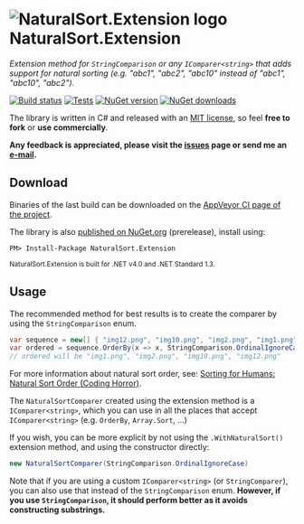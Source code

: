 ![NaturalSort.Extension logo](https://raw.githubusercontent.com/tompazourek/NaturalSort.Extension/master/assets/logo_32.png) NaturalSort.Extension
=====================

*Extension method for `StringComparison` or any `IComparer<string>` that adds support for natural sorting  (e.g. "abc1", "abc2", "abc10" instead of "abc1", "abc10", "abc2").*

[![Build status](https://img.shields.io/appveyor/ci/tompazourek/naturalsort-extension/master.svg)](https://ci.appveyor.com/project/tompazourek/naturalsort-extension)
[![Tests](https://img.shields.io/appveyor/tests/tompazourek/naturalsort-extension/master.svg)](https://ci.appveyor.com/project/tompazourek/naturalsort-extension/build/tests)
[![NuGet version](https://img.shields.io/nuget/v/NaturalSort.Extension.svg)](https://www.nuget.org/packages/NaturalSort.Extension/)
[![NuGet downloads](https://img.shields.io/nuget/dt/NaturalSort.Extension.svg)](https://www.nuget.org/packages/NaturalSort.Extension/)


The library is written in C# and released with an [MIT license](https://raw.githubusercontent.com/tompazourek/NaturalSort.Extension/master/LICENSE), so feel **free to fork** or **use commercially**.

**Any feedback is appreciated, please visit the [issues](https://github.com/tompazourek/NaturalSort.Extension/issues?state=open) page or send me an [e-mail](mailto:tom.pazourek@gmail.com).**

Download
--------

Binaries of the last build can be downloaded on the [AppVeyor CI page of the project](https://ci.appveyor.com/project/tompazourek/naturalsort-extension/build/artifacts).

The library is also [published on NuGet.org](https://www.nuget.org/packages/NaturalSort.Extension/) (prerelease), install using:

```
PM> Install-Package NaturalSort.Extension
```

<sup>NaturalSort.Extension is built for .NET v4.0 and .NET Standard 1.3.</sup>

Usage
-----

The recommended method for best results is to create the comparer by using the `StringComparison` enum.

```csharp
var sequence = new[] { "img12.png", "img10.png", "img2.png", "img1.png" };
var ordered = sequence.OrderBy(x => x, StringComparison.OrdinalIgnoreCase.WithNaturalSort());
// ordered will be "img1.png", "img2.png", "img10.png", "img12.png"
```

For more information about natural sort order, see: [Sorting for Humans: Natural Sort Order (Coding Horror)](https://blog.codinghorror.com/sorting-for-humans-natural-sort-order/).

The `NaturalSortComparer` created using the extension method is a `IComparer<string>`, which you can use in all the places that accept `IComparer<string>` (e.g. `OrderBy`, `Array.Sort`, ...)

If you wish, you can be more explicit by not using the `.WithNaturalSort()` extension method, and using the constructor directly:

```csharp
new NaturalSortComparer(StringComparison.OrdinalIgnoreCase)
```

Note that if you are using a custom `IComparer<string>` (or `StringComparer`), you can also use that instead of the `StringComparison` enum. **However, if you use `StringComparison`, it should perform better as it avoids constructing substrings.**
